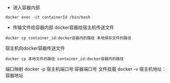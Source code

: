 - 进入容器内部
```shell script
docker exec -it containerId /bin/bash
```
- 传输文件给容器内部
docker容器给宿主机传送文件
```shell script
docker cp container_id:docker容器内的路径 本地保存文件的路径
```
宿主机向docker容器传送文件
```shell script
docker cp 本地文件的路径 container_id:docker容器内的路径
```
端口映射
docker -p 宿主机端口号:容器端口号
文件挂载
docker -v 宿主机地址：容器地址